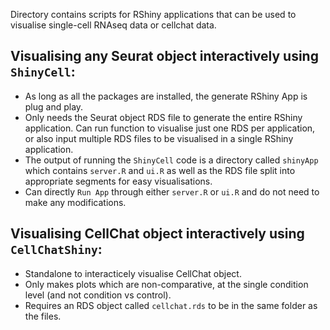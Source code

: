 Directory contains scripts for RShiny applications that can be used to visualise single-cell RNAseq data or cellchat data.

## Visualising any Seurat object interactively using `ShinyCell`:
* As long as all the packages are installed, the generate RShiny App is plug and play.
* Only needs the Seurat object RDS file to generate the entire RShiny application. Can run function to visualise just one RDS per application, or also input multiple RDS files to be visualised in a single RShiny application.
* The output of running the `ShinyCell` code is a directory called `shinyApp` which contains `server.R` and `ui.R` as well as the RDS file split into appropriate segments for easy visualisations.
* Can directly `Run App` through either `server.R` or `ui.R` and do not need to make any modifications.

## Visualising CellChat object interactively using `CellChatShiny`:
* Standalone to interacticely visualise CellChat object.
* Only makes plots which are non-comparative, at the single condition level (and not condition vs control).
* Requires an RDS object called `cellchat.rds` to be in the same folder as the files.
